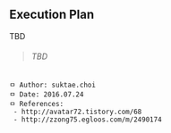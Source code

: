 ## Execution Plan
TBD

>###### TBD

```
ㅁ Author: suktae.choi
ㅁ Date: 2016.07.24
ㅁ References:
 - http://avatar72.tistory.com/68
 - http://zzong75.egloos.com/m/2490174
```
 
